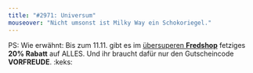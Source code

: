 ```yaml
---
title: "#2971: Universum"
mouseover: "Nicht umsonst ist Milky Way ein Schokoriegel."
---
```


PS: Wie erwähnt:
Bis zum 11.11. gibt es im <a href="http://fred-o-mat.spreadshirt.de/" title="Fredshop">übersuperen <strong>Fredshop</strong></a> fetziges <strong>20% Rabatt</strong> auf ALLES.
Und ihr braucht dafür nur den Gutscheincode <strong>VORFREUDE</strong>.
:keks:

